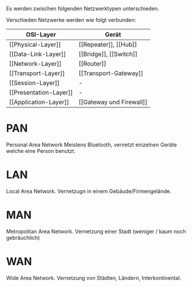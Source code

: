 Es werden zwischen folgenden Netzwerktypen unterschieden.

Verschieden Netzwerke werden wie folgt verbunden:

| OSI-Layer              | Gerät                    |
| ---------------------- | ------------------------ |
| [[Physical-Layer]]     | [[Repeater]], [[Hub]]    |
| [[Data-Link-Layer]]    | [[Bridge]], [[Switch]]   |
| [[Network-Layer]]      | [[Router]]               |
| [[Transport-Layer]]    | [[Transport-Gateway]]    |
| [[Session-Layer]]      | -                        |
| [[Presentation-Layer]] | -                        |
| [[Application-Layer]]  | [[Gateway und Firewall]] |


# PAN
Personal Area Network
Meistens Bluetooth, vernetzt einzelnen Geräte welche eine Person benutzt.

# LAN 
Local Area Network.
Vernetzugn in einem Gebäude/Firmengelände.

# MAN
Metropolitan Area Network.
Vernetzung einer Stadt (weniger / kaum noch gebräuchlich)

# WAN
Wide Area Network.
Vernetzung von Städten, Ländern, Interkontinental.